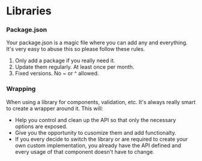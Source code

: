 # Libraries

### Package.json
Your package.json is a magic file where you can add any and everything. It's very easy to abuse this so please follow these rules.

1. Only add a package if you really need it.
2. Update them regularly. At least once per month.
3. Fixed versions. No ~ or ^ allowed.

### Wrapping
When using a library for components, validation, etc. It's always really smart to create a wrapper around it. This will:
- Help you control and clean up the API so that only the necessary options are exposed.
- Give you the opportunity to cusomize them and add functionalty.
- If you every decide to switch the library or are required to create your own custom implementation, you already have the API defined and every usage of that component doesn't have to change.


